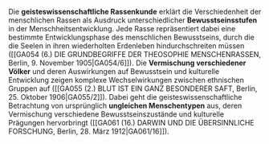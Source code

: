 
Die **geisteswissenschaftliche Rassenkunde** erklärt die Verschiedenheit der menschlichen Rassen als Ausdruck unterschiedlicher **Bewusstseinsstufen** in der Menschheitsentwicklung. Jede Rasse repräsentiert dabei eine bestimmte Entwicklungsphase des menschlichen Bewusstseins, durch die die Seelen in ihren wiederholten Erdenleben hindurchschreiten müssen ([[GA054 (6.) DIE GRUNDBEGRIFFE DER THEOSOPHIE MENSCHENRASSEN, Berlin, 9. November 1905|GA054/6]]). Die **Vermischung verschiedener Völker** und deren Auswirkungen auf Bewusstsein und kulturelle Entwicklung zeigen komplexe Wechselwirkungen zwischen ethnischen Gruppen auf ([[GA055 (2.) BLUT IST EIN GANZ BESONDERER SAFT, Berlin, 25. Oktober 1906|GA055/2]]). Dabei geht die geisteswissenschaftliche Betrachtung von ursprünglich **ungleichen Menschentypen** aus, deren Vermischung verschiedene Bewusstseinszustände und kulturelle Prägungen hervorbringt ([[GA061 (16.) DARWIN UND DIE ÜBERSINNLICHE FORSCHUNG, Berlin, 28. März 1912|GA061/16]]).
